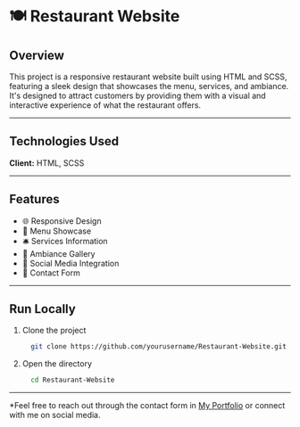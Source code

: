 # 🍽️ Restaurant Website

## Overview
This project is a responsive restaurant website built using HTML and SCSS, featuring a sleek design that showcases the menu, services, and ambiance. It's designed to attract customers by providing them with a visual and interactive experience of what the restaurant offers.

---
## Technologies Used

**Client:** HTML, SCSS

---
## Features

- 🌐 Responsive Design
- 📜 Menu Showcase
- 🛎️ Services Information
- 🎨 Ambiance Gallery
- 📱 Social Media Integration
- 📧 Contact Form

---
## Run Locally

1. Clone the project

    ```bash
      git clone https://github.com/yourusername/Restaurant-Website.git
    ```

2. Open the directory

    ```bash
      cd Restaurant-Website
    ```

---
*Feel free to reach out through the contact form in [My Portfolio](https://sanjith-portfolio.netlify.app/) or connect with me on social media.
